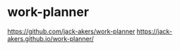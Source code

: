 # work-planner

https://github.com/jack-akers/work-planner
https://jack-akers.github.io/work-planner/


